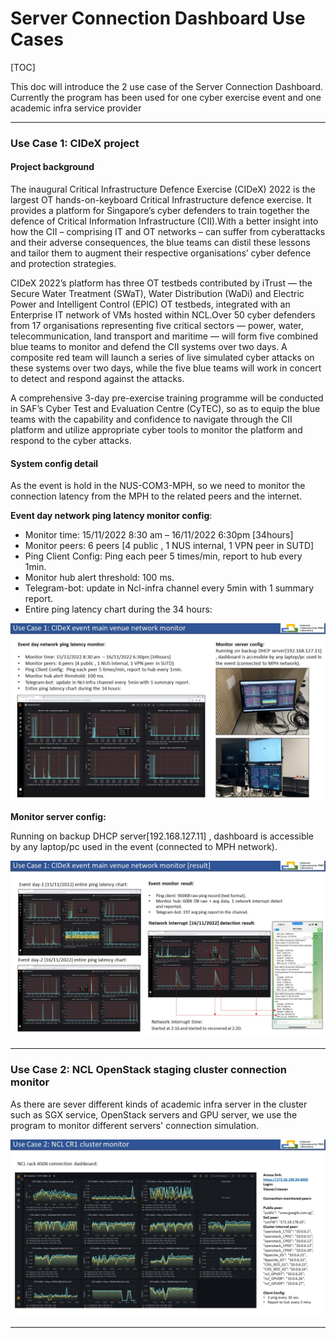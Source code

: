 # Server Connection Dashboard Use Cases

[TOC]

This doc will introduce the 2 use case of the Server Connection Dashboard. Currently the program has been used for one cyber exercise event and one academic infra service provider



------

### Use Case 1: CIDeX project



#### Project background

The inaugural Critical Infrastructure Defence Exercise (CIDeX) 2022 is the largest OT hands-on-keyboard Critical Infrastructure defence exercise. It provides a platform for Singapore’s cyber defenders to train together the defence of Critical Information Infrastructure (CII).With a better insight into how the CII – comprising IT and OT networks – can suffer from cyberattacks and their adverse consequences, the blue teams can distil these lessons and tailor them to augment their respective organisations’ cyber defence and protection strategies.

CIDeX 2022’s platform has three OT testbeds contributed by iTrust — the Secure Water Treatment (SWaT), Water Distribution (WaDi) and Electric Power and Intelligent Control (EPIC) OT testbeds, integrated with an Enterprise IT network of VMs hosted within NCL.Over 50 cyber defenders from 17 organisations representing five critical sectors — power, water, telecommunication, land transport and maritime — will form five combined blue teams to monitor and defend the CII systems over two days. A composite red team will launch a series of live simulated cyber attacks on these systems over two days, while the five blue teams will work in concert to detect and respond against the attacks.

A comprehensive 3-day pre-exercise training programme will be conducted in SAF’s Cyber Test and Evaluation Centre (CyTEC), so as to equip the blue teams with the capability and confidence to navigate through the CII platform and utilize appropriate cyber tools to monitor the platform and respond to the cyber attacks.



#### System config detail

As the event is hold in the NUS-COM3-MPH, so we need to monitor the connection latency from the MPH to the related peers and the internet. 

**Event day network ping latency monitor config**:

- Monitor time: 15/11/2022 8:30 am – 16/11/2022 6:30pm [34hours] 
- Monitor peers: 6 peers [4 public , 1 NUS internal, 1 VPN peer in SUTD]
- Ping Client Config: Ping each peer 5 times/min, report to hub every 1min. 
- Monitor hub alert threshold: 100 ms.
- Telegram-bot: update in Ncl-infra channel every 5min with 1 summary report.
- Entire ping latency chart during the 34 hours:

![](img/useCase1_1.JPG)

**Monitor server config:**

Running on backup DHCP server[192.168.127.11] , dashboard is accessible by any laptop/pc used in the event (connected to MPH network). 

![](img/useCase1_3.JPG)



------

### Use Case 2:  NCL OpenStack staging cluster connection monitor

As there are sever different kinds of academic infra server in the cluster such as SGX service, OpenStack servers and GPU server, we use the program to monitor different servers' connection simulation. 



![](img/useCase2_1.JPG)



------

